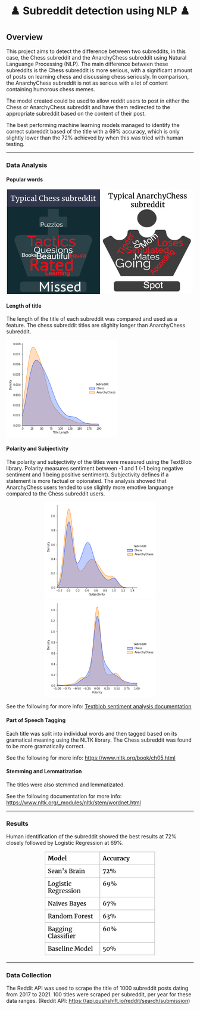 <h1 style="text-align: center;"> ♟️ Subreddit detection using NLP ♟️ </h1>

## Overview
This project aims to detect the difference between two subreddits, in this case, the Chess subreddit and the AnarchyChess subreddit using Natural Languange Processing (NLP). The main difference between these subreddits is the Chess subreddit is more serious, with a significant amount of posts on learning chess and discussing chess seriously. In comparison, the AnarchyChess subreddit is not as serious with a lot of content containing humorous chess memes.

The model created could be used to allow reddit users to post in either the Chess or AnarchyChess subreddit and have them redirected to the appropriate subreddit based on the content of their post.

The best performing machine learning models managed to identify the correct subreddit based of the title with a 69% accuracy, which is only slightly lower than the 72% achieved by when this was tried with human testing. 

---
### Data Analysis
#### Popular words 
<div align="center">
<img src="./graphs/word_art.png" alt="Drawing" style="width: 500px;"/>
</div>

#### Length of title 
The length of the title of each subreddit was compared and used as a feature. The chess subreddit titles are slighlty longer than AnarchyChess subreddit.

<img src="./graphs/reddit_title_length.png" alt="Drawing" style="width: 300px;"/>

#### Polarity and Subjectivity
The polarity and subjectivity of the titles were measured using the TextBlob library. Polarity measures sentiment between -1 and 1 (-1 being negative sentiment and 1 being positive sentiment). Subjectivity defines if a statement is more factual or opionated. The analysis showed that AnarchyChess users tended to use slightly more emotive languange compared to the Chess subreddit users.
<div align="center">
<img src="./graphs/reddit_subjectivity.png" alt="Drawing" style="width: 300px;"/>
<img src="./graphs/reddit_polarity.png" alt="Drawing" style="width: 300px;"/>
</div>

See the following for more info: [Textblob sentiment analysis documentation](https://textblob.readthedocs.io/en/dev/quickstart.html#sentiment-analysis)

#### Part of Speech Tagging
Each title was split into individual words and then tagged based on its gramatical meaning using the NLTK library. The Chess subreddit was found to be more gramatically correct.

See the following for more info: https://www.nltk.org/book/ch05.html

#### Stemming and Lemmatization
The titles were also stemmed and lemmatizated.

See the following documentation for more info: https://www.nltk.org/_modules/nltk/stem/wordnet.html

--- 
### Results 
Human identification of the subreddit showed the best results at 72% closely followed by Logistic Regression at 69%.
<div align="center">
<img src="./graphs/reddit_results.png" alt="Drawing" style="width: 300px;"/>
</div>

---
### Data Collection

The Reddit API was used to scrape the title of 1000 subreddit posts dating from 2017 to 2021. 100 titles were scraped per subreddit, per year for these data ranges. (Reddit API: https://api.pushshift.io/reddit/search/submission)

